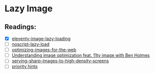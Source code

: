 # Lazy Image

## Readings:
- [x] [eleventy-image-lazy-loading](https://www.aleksandrhovhannisyan.com/blog/eleventy-image-lazy-loading/)
- [ ] [noscript-lazy-load](https://eszter.space/noscript-lazy-load/)
- [ ] [optimizing-images-for-the-web](https://www.aleksandrhovhannisyan.com/blog/optimizing-images-for-the-web/)
- [ ] [Understanding image optimization feat. 11ty image with Ben Holmes](https://www.youtube.com/watch?v=7n_QLWs1Yrw)
- [ ] [serving-sharp-images-to-high-density-screens](https://jakearchibald.com/2021/serving-sharp-images-to-high-density-screens/)
- [ ] [priority hints](https://web.dev/priority-hints/)